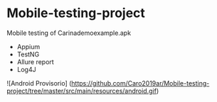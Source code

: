 # Mobile-testing-project

Mobile testing of Carinademoexample.apk

- Appium
- TestNG
- Allure report
- Log4J

![Android Provisorio] (https://github.com/Caro2019ar/Mobile-testing-project/tree/master/src/main/resources/android.gif)